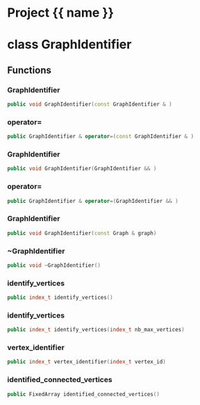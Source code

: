 <script setup>
import {useRoute} from 'vitepress'
const {path} = useRoute()
const tokens = path.split('/')
const words = tokens[2].split('-');
for (let i = 0; i < words.length; i++) {
    words[i] = words[i].charAt(0).toUpperCase() + words[i].slice(1);
    words[i] = words[i].replace('geode', 'Geode')
}
const name = words.join('-');
</script>
# Project {{ name }}

# class GraphIdentifier


## Functions

### GraphIdentifier

```cpp
public void GraphIdentifier(const GraphIdentifier & )
```


### operator=

```cpp
public GraphIdentifier & operator=(const GraphIdentifier & )
```


### GraphIdentifier

```cpp
public void GraphIdentifier(GraphIdentifier && )
```


### operator=

```cpp
public GraphIdentifier & operator=(GraphIdentifier && )
```


### GraphIdentifier

```cpp
public void GraphIdentifier(const Graph & graph)
```


### ~GraphIdentifier

```cpp
public void ~GraphIdentifier()
```


### identify_vertices

```cpp
public index_t identify_vertices()
```


### identify_vertices

```cpp
public index_t identify_vertices(index_t nb_max_vertices)
```


### vertex_identifier

```cpp
public index_t vertex_identifier(index_t vertex_id)
```


### identified_connected_vertices

```cpp
public FixedArray identified_connected_vertices()
```




